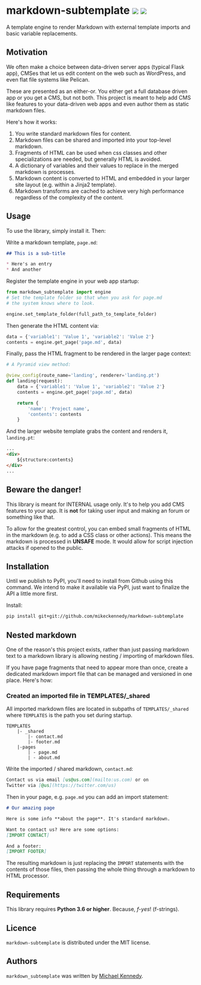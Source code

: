 # markdown-subtemplate [![](https://img.shields.io/badge/python-3.6+-blue.svg)](https://www.python.org/downloads/release/python-3610/) [![](https://raw.githubusercontent.com/mikeckennedy/markdown-subtemplate/master/readme_resources/mitlicense.svg)](https://github.com/mikeckennedy/markdown-subtemplate/blob/master/LICENSE)

A template engine to render Markdown with external template imports and basic variable replacements.

## Motivation

We often make a choice between data-driven server apps (typical Flask app), CMSes that let us edit content on the web such as WordPress, and even flat file systems like Pelican.

These are presented as an either-or. You either get a full database driven app or you get a CMS, but not both. This project is meant to help add CMS like features to your data-driven web apps and even author them as static markdown files.

Here's how it works:

1. You write standard markdown files for content.
2. Markdown files can be shared and imported into your top-level markdown.
3. Fragments of HTML can be used when css classes and other specializations are needed, but generally HTML is avoided.
4. A dictionary of variables and their values to replace in the merged markdown is processes.
5. Markdown content is converted to HTML and embedded in your larger site layout (e.g. within a Jinja2 template).
6. Markdown transforms are cached to achieve very high performance regardless of the complexity of the content.

## Usage

To use the library, simply install it. Then:

Write a markdown template, `page.md`:

```markdown
## This is a sub-title

* Here's an entry
* And another
```

Register the template engine in your web app startup:

```python
from markdown_subtemplate import engine
# Set the template folder so that when you ask for page.md 
# the system knows where to look.

engine.set_template_folder(full_path_to_template_folder)
```

Then generate the HTML content via:

```python
data = {'variable1': 'Value 1', 'variable2': 'Value 2'}
contents = engine.get_page('page.md', data)
```

Finally, pass the HTML fragment to be rendered in the larger page context:

```python
# A Pyramid view method:

@view_config(route_name='landing', renderer='landing.pt')
def landing(request):
    data = {'variable1': 'Value 1', 'variable2': 'Value 2'}
    contents = engine.get_page('page.md', data)

    return {
        'name': 'Project name',
        'contents': contents
    }
```

And the larger website template grabs the content and renders it, `landing.pt`:

```html
...
<div>
    ${structure:contents}
</div>
...
```

## Beware the danger!

This library is meant for INTERNAL usage only. It's to help you add CMS features to your app. It is **not** for taking user input and making an forum or something like that.

To allow for the greatest control, you can embed small fragments of HTML in the markdown (e.g. to add a CSS class or other actions). This means the markdown is processed in **UNSAFE** mode. It would allow for script injection attacks if opened to the public.

## Installation

Until we publish to PyPI, you'll need to install from Github using this command. We intend to make it available via PyPI, just want to finalize the API a little more first.

Install:

```bash
pip install git+git://github.com/mikeckennedy/markdown-subtemplate
```
 
 
## Nested markdown

One of the reason's this project exists, rather than just passing markdown text to a markdown library is allowing nesting / importing of markdown files.

If you have page fragments that need to appear more than once, create a dedicated markdown import file that can be managed and versioned in one place. Here's how:

### Created an imported file in TEMPLATES/_shared

All imported markdown files are located in subpaths of `TEMPLATES/_shared` where `TEMPLATES` is the path you set during startup.

```
TEMPLATES
    |- _shared
        |- contact.md
        |- footer.md
    |-pages
        | - page.md
        | - about.md
```

Write the imported / shared markdown, `contact.md`:

```markdown
Contact us via email [us@us.com](mailto:us.com) or on 
Twitter via [@us](https://twitter.com/us)
```

Then in your page, e.g. `page.md` you can add an import statement:

```markdown
# Our amazing page

Here is some info **about the page**. It's standard markdown.

Want to contact us? Here are some options:
[IMPORT CONTACT]

And a footer:
[IMPORT FOOTER]
```

The resulting markdown is just replacing the `IMPORT` statements with the contents of those files, then passing the whole thing through a markdown to HTML processor.

## Requirements

This library requires **Python 3.6 or higher**. Because, *f-yes*! (f-strings).

## Licence

`markdown-subtemplate` is distributed under the MIT license.

## Authors

`markdown_subtemplate` was written by [Michael Kennedy](https://github.com/mikeckennedy).
